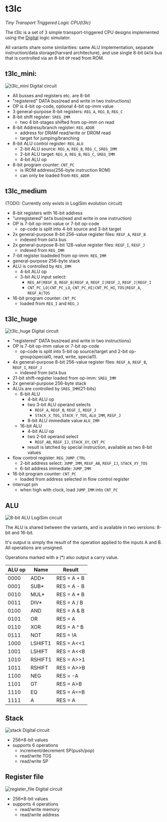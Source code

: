 # t3lc

*Tiny Transport Triggered Logic CPU(t3lc)*

The t3lc is a set of 3 simple transport-triggered CPU designs
implemented using the [Digital](https://github.com/hneemann/Digital) logic simulator.

All variants share some similarities: same ALU implementation,
separate instruction/data storage(harvard architecture),
and use single 8-bit `DATA` bus that is controlled via an 8-bit `OP` read from ROM.



## t3lc_mini:

![t3lc_mini Digital circuit](img/t3lc_mini.svg)

 - All busses and registers etc. are 8-bit
 - "registered" DATA bus(read and write in two instructions)
 - OP is 4-bit op-code, optional 4-bit op-imm value
 - 3 general-purpose 8-bit registers: `REG_A`, `REG_B`, `REG_C`
 - 8-bit shift register: `SREG_IMM`
   * two 4 bit-stages shifted from op-imm on read
 - 8-bit Address/branch register: `REG_ADDR`
   * address for DRAM read/write or DROM read
   * target for jumping/branching
 - 8-bit ALU control register: `REG_ALU`
   * 2-bit ALU source: `REG_A`, `REG_B`, `REG_C`, `SREG_IMM`
   * 2-bit ALU target: `REG_A`, `REG_B`, `REG_C`, `SREG_IMM`
   * 4-bit ALU op
 - 8-bit program counter: `CNT_PC`
   * is IROM address(256-byte instruction ROM)
   * can only be loaded from `REG_ADDR`



## t3lc_medium

(TODO: Currently only exists in LogiSim evolution circuit)

 - 8-bit registers with 16-bit address
 - "unregistered" `DATA` bus(read and write in one instruction)
 - OP is 7-bit op-imm value or 7-bit op-code
   * op-code is split into 4-bit source and 3-bit target
 - 2x general-purpose 8-bit 256-value register files: `REGF_A`, `REGF_B`
   * indexed from `DATA` bus
 - 2x general-purpose 8-bit 128-value register files: `REGF_I`, `REGF_J`
   * indexed from `REG_IMM`
 - 7-bit register loadeded from op-imm: `REG_IMM`
 - general-purpose 256-byte stack
 - ALU is controlled by `REG_IMM`
   * 4-bit ALU op
   * 3-bit ALU input select:
     - `REG_AF|REGF_B`, `REGF_B|REGF_A`, `REGF_I|REGF_J`, `REGF_J|REGF_I`
     - `CNT_PC_LO|CNT_PC_LO`, `CNT_PC_HI|CNT_PC_HI`, `TOS|REGF_A`, `REGF_A|TOS`
 - 16-bit program counter: `CNT_PC`
   * loaded from `REG_I` and `REG_J`



## t3lc_huge

![t3lc_huge Digital circuit](img/t3lc_huge.svg)

 - "registered" DATA bus(read and write in two instructions)
 - OP is 7-bit op-imm value or 7-bit op-code
   * op-code is split into 5-bit op source/target and 2-bit op-group(special0, read, write, special1).
 - 4x general-purpose 8-bit 256-value register files: `REGF_A`, `REGF_B`, `REGF_I`, `REGF_J`
   * indexed from `DATA` bus
 - 21-bit shift-register loaded from op-imm: `SREG_IMM`
 - 2x general-purpose 256-byte stack
 - ALUs are controlled by `SREG_IMM`(21-bits)
   * 8-bit ALU
     - 4-bit ALU op
     - two 3-bit ALU operand selects
       * `REGF_A`, `REGF_B`, `REGF_I`, `REGF_J`
       * `STACK_X_TOS`, `STACK_Y_TOS`, `ALU_IMM`, `REGF_J`
     - 8-bit ALU immediate value `ALU_IMM`
   * 16-bit ALU
     - 4-bit ALU op
     - two 2-bit operand select
       * `REGF_AB`, `REGF_IJ`, `STACK_XY`, `CNT_PC`
     - result is latched by special instruction, available as two 8-bit values
 - flow control register: `REG_JUMP_CTRL`
   * 2-bit address select: `JUMP_IMM`, `REGF_AB`, `REGF_IJ`, `STACK_XY_TOS`
   * 6-bit address immediate: `JUMP_IMM`
 - 16-bit program counter: `CNT_PC`
   * loaded from address selected in flow control register
 - interrupt pin
   * when high with clock, load `JUMP_IMM` into `CNT_PC`



## ALU

![8-bit ALU LogiSim circuit](img/alu_8.svg)

The ALU is shared between the variants, and is available in two
versions: 8-bit and 16-bit.

It's output is simply the result of the operation applied to the
inputs A and B. All operations are unsigned.

Operations marked with a (*) also output a carry value.

| ALU op | Name    | Result
| ------ | ------- | ------
|   0000 |    ADD* | RES = A + B
|   0001 |    SUB* | RES = A - B
|   0010 |    MUL* | RES = A * B
|   0011 |    DIV* | RES = A / B
|   0100 |     AND | RES = A & B
|   0101 |      OR | RES = A | B
|   0110 |     XOR | RES = A ^ B
|   0111 |     NOT | RES = !A
|   1000 | LSHIFT1 | RES = A<<1
|   1001 |  LSHIFT | RES = A<<B
|   1010 | RSHIFT1 | RES = A>>1
|   1011 |  RSHIFT | RES = A>>B
|   1100 |     NEG | RES = -A
|   1101 |      GT | RES = A>B
|   1110 |      EQ | RES = A==B
|   1111 |       A | RES = A



## Stack

![stack Digital circuit](img/stack.svg)

 - 256*8-bit values
 - supports 6 operations
   * increment/decrement SP(push/pop)
   * read/write TOS
   * read/write SP



## Register file

![register_file Digital circuit](img/register_file.svg)

 - 256*8-bit values
 - supports 4 operations
   * read/write memory
   * read/write address
